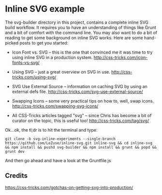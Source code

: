 # Inline SVG example

The svg-builder directory in this project, contains a complete inline SVG build workflow. It requires you to have an understanding of things like Grunt and a bit of comfort with the command line. You may also want to do a bit of reading to get some background on inline SVG works. Here are some hand-picked posts to get you started:

- Icon Font vs. SVG – this is the one that convinced me it was time to try using inline SVG in a production system.
http://css-tricks.com/icon-fonts-vs-svg/

- Using SVG – just a great overview on SVG in use.
http://css-tricks.com/using-svg/

- SVG Use External Source – information on caching SVG by using an external defs file.
http://css-tricks.com/svg-use-external-source/

- Swapping Icons – some very practical tips on how to, well, swap icons.
http://css-tricks.com/swapping-svg-icons/

- All CSS-Tricks articles tagged "svg" – since Chris has become a bit of curator on the topic, this is useful too!
http://css-tricks.com/tag/svg/

Ok…ok, the tl;dr is to hit the terminal and type:

```
git clone -b svg-inline-experiments --single-branch https://github.com/LeZuse/inline-svg.git inline-svg && cd inline-svg && npm install && pushd svg-builder && npm install && grunt && popd && grunt dev
```

And then go ahead and have a look at the Gruntfile.js

## Credits
https://css-tricks.com/gotchas-on-getting-svg-into-production/
